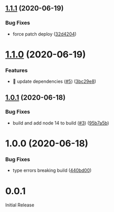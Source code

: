 ## [1.1.1](https://github.com/bradennapier/eslint-plugin-ts-import/compare/v1.1.0...v1.1.1) (2020-06-19)


### Bug Fixes

* force patch deploy ([32d4204](https://github.com/bradennapier/eslint-plugin-ts-import/commit/32d42045afa31b7d6f34fa5b810584b44702eea1))

# [1.1.0](https://github.com/bradennapier/eslint-plugin-ts-import/compare/v1.0.1...v1.1.0) (2020-06-19)


### Features

* 🎸 update dependencies ([#5](https://github.com/bradennapier/eslint-plugin-ts-import/issues/5)) ([3bc29e8](https://github.com/bradennapier/eslint-plugin-ts-import/commit/3bc29e810c38f98893bc56c354605ad91d1401fe))

## [1.0.1](https://github.com/bradennapier/eslint-plugin-ts-import/compare/v1.0.0...v1.0.1) (2020-06-18)


### Bug Fixes

* build and add node 14 to build ([#3](https://github.com/bradennapier/eslint-plugin-ts-import/issues/3)) ([95b7a5b](https://github.com/bradennapier/eslint-plugin-ts-import/commit/95b7a5b4efd89fa5125b1afb069bb0e4be870a4f))

# 1.0.0 (2020-06-18)


### Bug Fixes

* type errors breaking build ([440bd00](https://github.com/bradennapier/eslint-plugin-ts-import/commit/440bd002433c5dd4f767ea88688bafcfe195c564))

# 0.0.1

Initial Release
